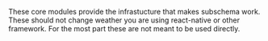 These core modules provide the infrastucture that makes subschema work.  These
should not change weather you are using react-native or other framework.  For
the most part these are not meant to be used directly.
